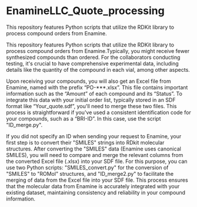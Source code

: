 # EnamineLLC_Quote_processing
This repository features Python scripts that utilize the RDKit library to process compound orders from Enamine. 

This repository features Python scripts that utilize the RDKit library to process compound orders from Enamine.Typically, you might receive fewer synthesized compounds than ordered. For the collaborators conducting testing, it's crucial to have comprehensive experimental data, including details like the quantity of the compound in each vial, among other aspects.

Upon receiving your compounds, you will also get an Excel file from Enamine, named with the prefix “PO-***.xlsx”. This file contains important information such as the “Amount” of each compound and its “Status”. To integrate this data with your initial order list, typically stored in an SDF format like “Your_quote.sdf”, you'll need to merge these two files. This process is straightforward if you've used a consistent identification code for your compounds, such as a “BRI-ID”. In this case, use the script "ID_merge.py".

If you did not specify an ID when sending your request to Enamine, your first step is to convert their "SMILES" strings into RDkit molecular structures. After converting the "SMILES" data (Enamine uses canonical SMILES), you will need to compare and merge the relevant columns from the converted Excel file (.xlsx) into your SDF file. For this purpose, you can use two Python scripts: "SMILES_convert.py" for the conversion of "SMILES" to "ROMol" structures, and "ID_merge2.py" to facilitate the merging of data from the Excel file into your SDF file. This process ensures that the molecular data from Enamine is accurately integrated with your existing dataset, maintaining consistency and reliability in your compound information.
